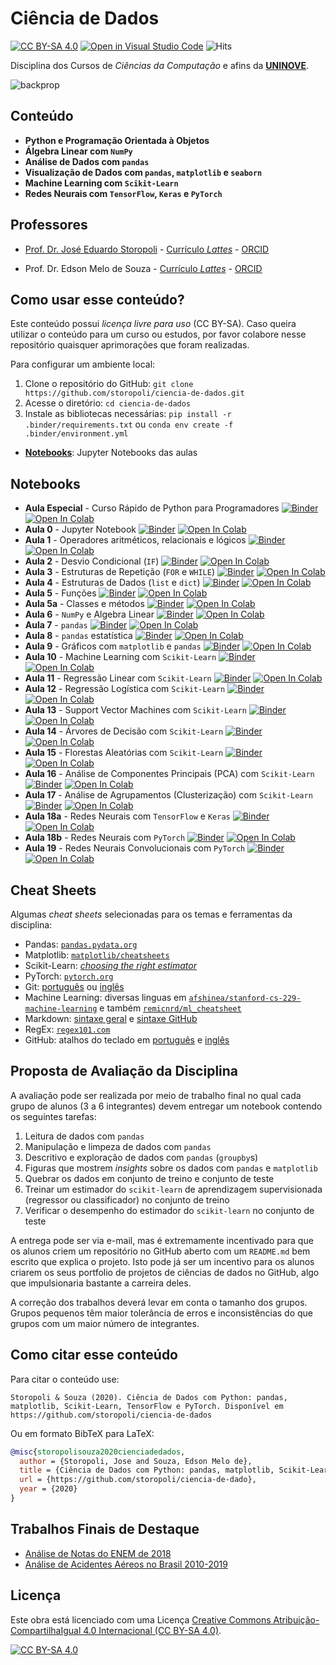 # Ciência de Dados

[![CC BY-SA 4.0][cc-by-sa-shield]][cc-by-sa]
[![Open in Visual Studio Code](https://open.vscode.dev/badges/open-in-vscode.svg)](https://open.vscode.dev/storopoli/ciencia-de-dados)
![Hits](https://hitcounter.pythonanywhere.com/count/tag.svg?url=https://github.com/storopoli/ciencia-de-dados)

Disciplina dos Cursos de *Ciências da Computação* e afins da [**UNINOVE**](https://www.uninove.br).

![backprop](notebooks/images/backpropagation.gif)

## Conteúdo

* **Python e Programação Orientada à Objetos**
* **Álgebra Linear com `NumPy`**
* **Análise de Dados com `pandas`**
* **Visualização de Dados com `pandas`, `matplotlib` e `seaborn`**
* **Machine Learning com `Scikit-Learn`**
* **Redes Neurais com `TensorFlow`, `Keras` e `PyTorch`**

## Professores

* [Prof. Dr. José Eduardo Storopoli](https://storopoli.github.io) - [Currículo *Lattes*](http://lattes.cnpq.br/2281909649311607) - [ORCID](https://orcid.org/0000-0002-0559-5176)

* Prof. Dr. Edson Melo de Souza - [Currículo *Lattes*](http://lattes.cnpq.br/2641658716558510) - [ORCID](https://orcid.org/0000-0002-5891-4767)

## Como usar esse conteúdo?

Este conteúdo possui *licença livre para uso* (CC BY-SA). Caso queira utilizar o conteúdo para um curso ou estudos, por favor colabore nesse repositório quaisquer aprimorações que foram realizadas.

Para configurar um ambiente local:

1. Clone o repositório do GitHub: `git clone https://github.com/storopoli/ciencia-de-dados.git`
2. Acesse o diretório: `cd ciencia-de-dados`
3. Instale as bibliotecas necessárias: `pip install -r .binder/requirements.txt` ou `conda env create -f .binder/environment.yml`

* **[Notebooks](https://github.com/storopoli/ciencia-de-dados/tree/master/notebooks)**: Jupyter Notebooks das aulas

## Notebooks

* **Aula Especial** - Curso Rápido de Python para Programadores [![Binder](https://mybinder.org/badge_logo.svg)](https://mybinder.org/v2/gh/storopoli/ciencia-de-dados/main?filepath=notebooks%2FAula_Especial_Python.ipynb) [![Open In Colab](https://colab.research.google.com/assets/colab-badge.svg)](https://colab.research.google.com/github/storopoli/ciencia-de-dados/blob/main/notebooks/Aula_Especial_Python.ipynb)
* **Aula 0** - Jupyter Notebook [![Binder](https://mybinder.org/badge_logo.svg)](https://mybinder.org/v2/gh/storopoli/ciencia-de-dados/main?filepath=notebooks%2FAula_00_Jupyter.ipynb) [![Open In Colab](https://colab.research.google.com/assets/colab-badge.svg)](https://colab.research.google.com/github/storopoli/ciencia-de-dados/blob/main/notebooks/Aula_00_Jupyter.ipynb)
* **Aula 1** - Operadores aritméticos, relacionais e lógicos [![Binder](https://mybinder.org/badge_logo.svg)](https://mybinder.org/v2/gh/storopoli/ciencia-de-dados/main?filepath=notebooks%2FAula_01_Operadores_Aritmeticos_Relacionais_e_Logicos.ipynb) [![Open In Colab](https://colab.research.google.com/assets/colab-badge.svg)](https://colab.research.google.com/github/storopoli/ciencia-de-dados/blob/main/notebooks/Aula_01_Operadores_Aritmeticos_Relacionais_e_Logicos.ipynb)
* **Aula 2** - Desvio Condicional (`IF`) [![Binder](https://mybinder.org/badge_logo.svg)](https://mybinder.org/v2/gh/storopoli/ciencia-de-dados/main?filepath=notebooks%2FAula_02_Desvio_Condicional_IF.ipynb) [![Open In Colab](https://colab.research.google.com/assets/colab-badge.svg)](https://colab.research.google.com/github/storopoli/ciencia-de-dados/blob/main/notebooks/Aula_02_Desvio_Condicional_IF.ipynb)
* **Aula 3** - Estruturas de Repetição (`FOR` e `WHILE`) [![Binder](https://mybinder.org/badge_logo.svg)](https://mybinder.org/v2/gh/storopoli/ciencia-de-dados/main?filepath=notebooks%2FAula_03_Estruturas_de_Repeticao.ipynb) [![Open In Colab](https://colab.research.google.com/assets/colab-badge.svg)](https://colab.research.google.com/github/storopoli/ciencia-de-dados/blob/main/notebooks/Aula_03_Estruturas_de_Repeticao.ipynb)
* **Aula 4** - Estruturas de Dados (`list` e `dict`) [![Binder](https://mybinder.org/badge_logo.svg)](https://mybinder.org/v2/gh/storopoli/ciencia-de-dados/main?filepath=notebooks%2FAula_04_Estrutura_de_Dados.ipynb) [![Open In Colab](https://colab.research.google.com/assets/colab-badge.svg)](https://colab.research.google.com/github/storopoli/ciencia-de-dados/blob/main/notebooks/Aula_04_Estrutura_de_Dados.ipynb)
* **Aula 5** - Funções [![Binder](https://mybinder.org/badge_logo.svg)](https://mybinder.org/v2/gh/storopoli/ciencia-de-dados/main?filepath=notebooks%2FAula_05_Funcoes.ipynb) [![Open In Colab](https://colab.research.google.com/assets/colab-badge.svg)](https://colab.research.google.com/github/storopoli/ciencia-de-dados/blob/main/notebooks/Aula_05_Funcoes.ipynb)
* **Aula 5a** - Classes e métodos [![Binder](https://mybinder.org/badge_logo.svg)](https://mybinder.org/v2/gh/storopoli/ciencia-de-dados/main?filepath=notebooks%2FAula_05a_Classes_e_Metodos.ipynb) [![Open In Colab](https://colab.research.google.com/assets/colab-badge.svg)](https://colab.research.google.com/github/storopoli/ciencia-de-dados/blob/main/notebooks/Aula_05a_Classes_e_Metodos.ipynb)
* **Aula 6** - `NumPy` e Algebra Linear [![Binder](https://mybinder.org/badge_logo.svg)](https://mybinder.org/v2/gh/storopoli/ciencia-de-dados/main?filepath=notebooks%2FAula_06_Numpy_Algebra_Linear.ipynb) [![Open In Colab](https://colab.research.google.com/assets/colab-badge.svg)](https://colab.research.google.com/github/storopoli/ciencia-de-dados/blob/main/notebooks/Aula_06_Numpy_Algebra_Linear.ipynb)
* **Aula 7** - `pandas` [![Binder](https://mybinder.org/badge_logo.svg)](https://mybinder.org/v2/gh/storopoli/ciencia-de-dados/main?filepath=notebooks%2FAula_07_pandas.ipynb) [![Open In Colab](https://colab.research.google.com/assets/colab-badge.svg)](https://colab.research.google.com/github/storopoli/ciencia-de-dados/blob/main/notebooks/Aula_07_pandas.ipynb)
* **Aula 8** - `pandas` estatística [![Binder](https://mybinder.org/badge_logo.svg)](https://mybinder.org/v2/gh/storopoli/ciencia-de-dados/main?filepath=notebooks%2FAula_08_pandas_estatistica.ipynb) [![Open In Colab](https://colab.research.google.com/assets/colab-badge.svg)](https://colab.research.google.com/github/storopoli/ciencia-de-dados/blob/main/notebooks/Aula_08_pandas_estatistica.ipynb)
* **Aula 9** - Gráficos com `matplotlib` e `pandas` [![Binder](https://mybinder.org/badge_logo.svg)](https://mybinder.org/v2/gh/storopoli/ciencia-de-dados/main?filepath=notebooks%2FAula_09_graficos.ipynb) [![Open In Colab](https://colab.research.google.com/assets/colab-badge.svg)](https://colab.research.google.com/github/storopoli/ciencia-de-dados/blob/main/notebooks/Aula_09_graficos.ipynb)
* **Aula 10** - Machine Learning com `Scikit-Learn` [![Binder](https://mybinder.org/badge_logo.svg)](https://mybinder.org/v2/gh/storopoli/ciencia-de-dados/main?filepath=notebooks%2FAula_10_Machine_Learning.ipynb) [![Open In Colab](https://colab.research.google.com/assets/colab-badge.svg)](https://colab.research.google.com/github/storopoli/ciencia-de-dados/blob/main/notebooks/Aula_10_Machine_Learning.ipynb)
* **Aula 11** - Regressão Linear com `Scikit-Learn` [![Binder](https://mybinder.org/badge_logo.svg)](https://mybinder.org/v2/gh/storopoli/ciencia-de-dados/main?filepath=notebooks%2FAula_11_Regressao_Linear.ipynb) [![Open In Colab](https://colab.research.google.com/assets/colab-badge.svg)](https://colab.research.google.com/github/storopoli/ciencia-de-dados/blob/main/notebooks/Aula_11_Regressao_Linear.ipynb)
* **Aula 12** - Regressão Logística com `Scikit-Learn` [![Binder](https://mybinder.org/badge_logo.svg)](https://mybinder.org/v2/gh/storopoli/ciencia-de-dados/main?filepath=notebooks%2FAula_12_Regressao_Logistica.ipynb) [![Open In Colab](https://colab.research.google.com/assets/colab-badge.svg)](https://colab.research.google.com/github/storopoli/ciencia-de-dados/blob/main/notebooks/Aula_12_Regressao_Logistica.ipynb)
* **Aula 13** - Support Vector Machines com `Scikit-Learn` [![Binder](https://mybinder.org/badge_logo.svg)](https://mybinder.org/v2/gh/storopoli/ciencia-de-dados/main?filepath=notebooks%2FAula_13_Support_Vector_Machines.ipynb) [![Open In Colab](https://colab.research.google.com/assets/colab-badge.svg)](https://colab.research.google.com/github/storopoli/ciencia-de-dados/blob/main/notebooks/Aula_13_Support_Vector_Machines.ipynb)
* **Aula 14** - Árvores de Decisão com `Scikit-Learn` [![Binder](https://mybinder.org/badge_logo.svg)](https://mybinder.org/v2/gh/storopoli/ciencia-de-dados/main?filepath=notebooks%2FAula_14_Arvores_de_Decisao.ipynb) [![Open In Colab](https://colab.research.google.com/assets/colab-badge.svg)](https://colab.research.google.com/github/storopoli/ciencia-de-dados/blob/main/notebooks/Aula_14_Arvores_de_Decisao.ipynb)
* **Aula 15** - Florestas Aleatórias com `Scikit-Learn` [![Binder](https://mybinder.org/badge_logo.svg)](https://mybinder.org/v2/gh/storopoli/ciencia-de-dados/main?filepath=notebooks%2FAula_15_Florestas_Aleatorias.ipynb) [![Open In Colab](https://colab.research.google.com/assets/colab-badge.svg)](https://colab.research.google.com/github/storopoli/ciencia-de-dados/blob/main/notebooks/Aula_15_Florestas_Aleatorias.ipynb)
* **Aula 16** - Análise de Componentes Principais (PCA) com `Scikit-Learn` [![Binder](https://mybinder.org/badge_logo.svg)](https://mybinder.org/v2/gh/storopoli/ciencia-de-dados/main?filepath=notebooks%2FAula_16_Analise_de_Componentes_Principais.ipynb) [![Open In Colab](https://colab.research.google.com/assets/colab-badge.svg)](https://colab.research.google.com/github/storopoli/ciencia-de-dados/blob/main/notebooks/Aula_16_Analise_de_Componentes_Principais.ipynb)
* **Aula 17** - Análise de Agrupamentos (Clusterização) com `Scikit-Learn` [![Binder](https://mybinder.org/badge_logo.svg)](https://mybinder.org/v2/gh/storopoli/ciencia-de-dados/main?filepath=notebooks%2FAula_17_Clusterizacao.ipynb) [![Open In Colab](https://colab.research.google.com/assets/colab-badge.svg)](https://colab.research.google.com/github/storopoli/ciencia-de-dados/blob/main/notebooks/Aula_17_Clusterizacao.ipynb)
* **Aula 18a** - Redes Neurais com `TensorFlow` e `Keras` [![Binder](https://mybinder.org/badge_logo.svg)](https://mybinder.org/v2/gh/storopoli/ciencia-de-dados/main?filepath=notebooks%2FAula_18_a_Redes_Neurais_com_TensorFlow.ipynb) [![Open In Colab](https://colab.research.google.com/assets/colab-badge.svg)](https://colab.research.google.com/github/storopoli/ciencia-de-dados/blob/main/notebooks/Aula_18_a_Redes_Neurais_com_TensorFlow.ipynb)
* **Aula 18b** - Redes Neurais com `PyTorch` [![Binder](https://mybinder.org/badge_logo.svg)](https://mybinder.org/v2/gh/storopoli/ciencia-de-dados/main?filepath=notebooks%2FAula_18_b_Redes_Neurais_com_PyTorch.ipynb) [![Open In Colab](https://colab.research.google.com/assets/colab-badge.svg)](https://colab.research.google.com/github/storopoli/ciencia-de-dados/blob/main/notebooks/Aula_18_b_Redes_Neurais_com_PyTorch.ipynb)
* **Aula 19** - Redes Neurais Convolucionais com `PyTorch` [![Binder](https://mybinder.org/badge_logo.svg)](https://mybinder.org/v2/gh/storopoli/ciencia-de-dados/main?filepath=notebooks%2FAula_19_Redes_Neurais_Convolucionais_com_PyTorch.ipynb) [![Open In Colab](https://colab.research.google.com/assets/colab-badge.svg)](https://colab.research.google.com/github/storopoli/ciencia-de-dados/blob/main/notebooks/Aula_19_Redes_Neurais_Convolucionais_com_PyTorch.ipynb)

## Cheat Sheets

Algumas *cheat sheets* selecionadas para os temas e ferramentas da disciplina:

* Pandas: [`pandas.pydata.org`](https://pandas.pydata.org/Pandas_Cheat_Sheet.pdf)
* Matplotlib: [`matplotlib/cheatsheets`](https://github.com/matplotlib/cheatsheets)
* Scikit-Learn: [*choosing the right estimator*](https://scikit-learn.org/stable/tutorial/machine_learning_map/index.html)
* PyTorch: [`pytorch.org`](https://pytorch.org/tutorials/beginner/ptcheat.html)
* Git: [português](https://training.github.com/downloads/pt_BR/github-git-cheat-sheet/) ou [inglês](https://training.github.com/downloads/github-git-cheat-sheet/)
* Machine Learning: diversas linguas em [`afshinea/stanford-cs-229-machine-learning`](https://github.com/afshinea/stanford-cs-229-machine-learning) e também [`remicnrd/ml_cheatsheet`](https://github.com/remicnrd/ml_cheatsheet)
* Markdown: [sintaxe geral](https://www.markdownguide.org/cheat-sheet) e [sintaxe GitHub](https://github.com/tchapi/markdown-cheatsheet)
* RegEx: [`regex101.com`](https://regex101.com/)
* GitHub: atalhos do teclado em [português](https://docs.github.com/pt/get-started/using-github/keyboard-shortcuts) e [inglês](https://docs.github.com/en/get-started/using-github/keyboard-shortcuts)

## Proposta de Avaliação da Disciplina

A avaliação pode ser realizada por meio de trabalho final no qual cada grupo de alunos (3 a 6 integrantes) devem entregar um notebook contendo os seguintes tarefas:

1. Leitura de dados com `pandas`
2. Manipulação e limpeza de dados com `pandas`
3. Descritivo e exploração de dados com `pandas` (`groupby`s)
4. Figuras que mostrem *insights* sobre os dados com `pandas` e `matplotlib`
5. Quebrar os dados em conjunto de treino e conjunto de teste
6. Treinar um estimador do `scikit-learn` de aprendizagem supervisionada (regressor ou classificador) no conjunto de treino
7. Verificar o desempenho do estimador do `scikit-learn` no conjunto de teste

A entrega pode ser via e-mail, mas é extremamente incentivado para que os alunos criem um repositório no GitHub aberto com um `README.md` bem escrito que explica o projeto. Isto pode já ser um incentivo para os alunos criarem os seus portfolio de projetos de ciências de dados no GitHub, algo que impulsionaria bastante a carreira deles.

A correção dos trabalhos deverá levar em conta o tamanho dos grupos. Grupos pequenos têm maior tolerância de erros e inconsistências do que grupos com um maior número de integrantes.

## Como citar esse conteúdo

Para citar o conteúdo use:

```plaintext
Storopoli & Souza (2020). Ciência de Dados com Python: pandas, matplotlib, Scikit-Learn, TensorFlow e PyTorch. Disponível em https://github.com/storopoli/ciencia-de-dados
```

Ou em formato BibTeX para LaTeX:

```bibtex
@misc{storopolisouza2020cienciadedados,
  author = {Storopoli, Jose and Souza, Edson Melo de},
  title = {Ciência de Dados com Python: pandas, matplotlib, Scikit-Learn, TensorFlow e PyTorch},
  url = {https://github.com/storopoli/ciencia-de-dado},
  year = {2020}
}
```

## Trabalhos Finais de Destaque

* [Análise de Notas do ENEM de 2018](https://github.com/rafhaelgomes/Enem_dados_2018)
* [Análise de Acidentes Aéreos no Brasil 2010-2019](https://github.com/rochawennis/Projeto_Integrador_2021)

## Licença

Este obra está licenciado com uma Licença
[Creative Commons Atribuição-CompartilhaIgual 4.0 Internacional (CC BY-SA 4.0)][cc-by-sa].

[![CC BY-SA 4.0][cc-by-sa-image]][cc-by-sa]

[cc-by-sa]: http://creativecommons.org/licenses/by-sa/4.0/
[cc-by-sa-image]: https://licensebuttons.net/l/by-sa/4.0/88x31.png
[cc-by-sa-shield]: https://img.shields.io/badge/License-CC%20BY--SA%204.0-lightgrey.svg
